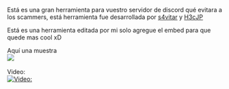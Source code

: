Está es una gran herramienta para vuestro servidor de discord qué evitara a los scammers, está herramienta fue desarrollada por <a href="https://github.com/s4vitar">s4vitar</a> y <a href="https://github.com/H3cJP">H3cJP</a>


Está es una herramienta editada por mi solo agregue el embed para que quede mas cool xD


Aquí una muestra
<br>
<img src="https://i.imgur.com/Bdsvdky.png">
<br>
<br>
Video:
<br>
[![Video: ](https://img.youtube.com/vi/k0e_AnL5UeE/0.jpg)](https://www.youtube.com/watch?v=k0e_AnL5UeE)

